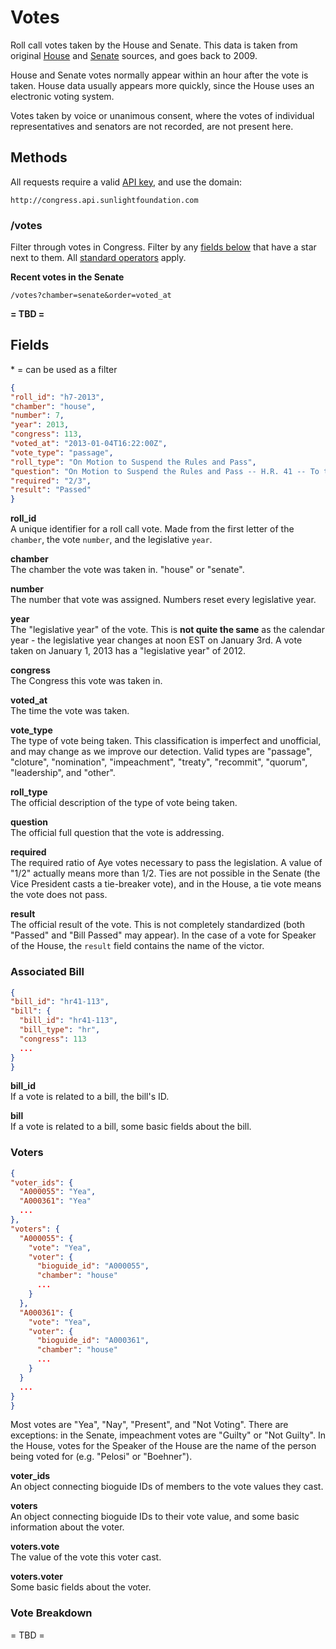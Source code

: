 # Votes

Roll call votes taken by the House and Senate. This data is taken from original [House](http://clerk.house.gov/legislative/legvotes.aspx) and [Senate](http://www.senate.gov/pagelayout/legislative/a_three_sections_with_teasers/votes.htm) sources, and goes back to 2009. 

House and Senate votes normally appear within an hour after the vote is taken. House data usually appears more quickly, since the House uses an electronic voting system.

Votes taken by voice or unanimous consent, where the votes of individual representatives and senators are not recorded, are not present here.

## Methods

All requests require a valid [API key](index.html#apikey), and use the domain:

```text
http://congress.api.sunlightfoundation.com
```

### /votes

Filter through votes in Congress. Filter by any [fields below](#fields) that have a star next to them. All [standard operators](index.html#parameters/operators) apply.

**Recent votes in the Senate**

```text
/votes?chamber=senate&order=voted_at
```

**= TBD =**

## Fields

\* = can be used as a filter

```json
{
"roll_id": "h7-2013",
"chamber": "house",
"number": 7,
"year": 2013,
"congress": 113,
"voted_at": "2013-01-04T16:22:00Z",
"vote_type": "passage",
"roll_type": "On Motion to Suspend the Rules and Pass",
"question": "On Motion to Suspend the Rules and Pass -- H.R. 41 -- To temporarily increase the borrowing authority of the Federal Emergency Management Agency for carrying out the National Flood Insurance Program",
"required": "2/3",
"result": "Passed"
}
```

**roll_id**<br/>
A unique identifier for a roll call vote. Made from the first letter of the `chamber`, the vote `number`, and the legislative `year`.

**chamber**<br/>
The chamber the vote was taken in. "house" or "senate".

**number**<br/>
The number that vote was assigned. Numbers reset every legislative year.

**year**<br/>
The "legislative year" of the vote. This is **not quite the same** as the calendar year - the legislative year changes at noon EST on January 3rd. A vote taken on January 1, 2013 has a "legislative year" of 2012.

**congress**<br/>
The Congress this vote was taken in.

**voted_at**<br/>
The time the vote was taken.

**vote_type**<br/>
The type of vote being taken. This classification is imperfect and unofficial, and may change as we improve our detection. Valid types are "passage", "cloture", "nomination", "impeachment", "treaty", "recommit", "quorum", "leadership", and "other".

**roll_type**<br/>
The official description of the type of vote being taken.

**question**<br/>
The official full question that the vote is addressing.

**required**<br/>
The required ratio of Aye votes necessary to pass the legislation. A value of "1/2" actually means more than 1/2. Ties are not possible in the Senate (the Vice President casts a tie-breaker vote), and in the House, a tie vote means the vote does not pass.

**result**<br/>
The official result of the vote. This is not completely standardized (both "Passed" and "Bill Passed" may appear). In the case of a vote for Speaker of the House, the `result` field contains the name of the victor.


### Associated Bill

```json
{
"bill_id": "hr41-113",
"bill": {
  "bill_id": "hr41-113",
  "bill_type": "hr",
  "congress": 113
  ...
}
}
```

**bill_id**<br/>
If a vote is related to a bill, the bill's ID.

**bill**<br/>
If a vote is related to a bill, some basic fields about the bill.

### Voters

```json
{
"voter_ids": {
  "A000055": "Yea",
  "A000361": "Yea"
  ...
},
"voters": {
  "A000055": {
    "vote": "Yea",
    "voter": {
      "bioguide_id": "A000055",
      "chamber": "house"
      ...
    }
  },
  "A000361": {
    "vote": "Yea",
    "voter": {
      "bioguide_id": "A000361",
      "chamber": "house"
      ...
    }
  }
  ...
}
}
```

Most votes are "Yea", "Nay", "Present", and "Not Voting". There are exceptions: in the Senate, impeachment votes are "Guilty" or "Not Guilty". In the House, votes for the Speaker of the House are the name of the person being voted for (e.g. "Pelosi" or "Boehner").

**voter_ids**<br/>
An object connecting bioguide IDs of members to the vote values they cast.

**voters**<br/>
An object connecting bioguide IDs to their vote value, and some basic information about the voter.

**voters.vote**<br/>
The value of the vote this voter cast.

**voters.voter**<br/>
Some basic fields about the voter.

### Vote Breakdown

= TBD =